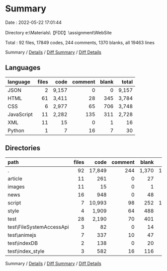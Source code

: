 # Summary

Date : 2022-05-22 17:01:44

Directory e:\Materials\【FDD】\assignment\WebSite

Total : 92 files,  17849 codes, 244 comments, 1370 blanks, all 19463 lines

Summary / [Details](details.md) / [Diff Summary](diff.md) / [Diff Details](diff-details.md)

## Languages
| language | files | code | comment | blank | total |
| :--- | ---: | ---: | ---: | ---: | ---: |
| JSON | 2 | 9,157 | 0 | 0 | 9,157 |
| HTML | 61 | 3,411 | 28 | 345 | 3,784 |
| CSS | 6 | 2,977 | 65 | 706 | 3,748 |
| JavaScript | 11 | 2,282 | 135 | 311 | 2,728 |
| XML | 11 | 15 | 0 | 1 | 16 |
| Python | 1 | 7 | 16 | 7 | 30 |

## Directories
| path | files | code | comment | blank | total |
| :--- | ---: | ---: | ---: | ---: | ---: |
| . | 92 | 17,849 | 244 | 1,370 | 19,463 |
| article | 11 | 261 | 0 | 27 | 288 |
| images | 11 | 15 | 0 | 1 | 16 |
| news | 16 | 948 | 0 | 48 | 996 |
| script | 7 | 10,993 | 98 | 252 | 11,343 |
| style | 4 | 1,909 | 64 | 488 | 2,461 |
| test | 28 | 2,190 | 70 | 401 | 2,661 |
| test\FileSystemAccessApi | 3 | 82 | 0 | 14 | 96 |
| test\animejs | 7 | 337 | 10 | 47 | 394 |
| test\indexDB | 2 | 138 | 0 | 20 | 158 |
| test\index_style | 3 | 582 | 16 | 116 | 714 |

Summary / [Details](details.md) / [Diff Summary](diff.md) / [Diff Details](diff-details.md)